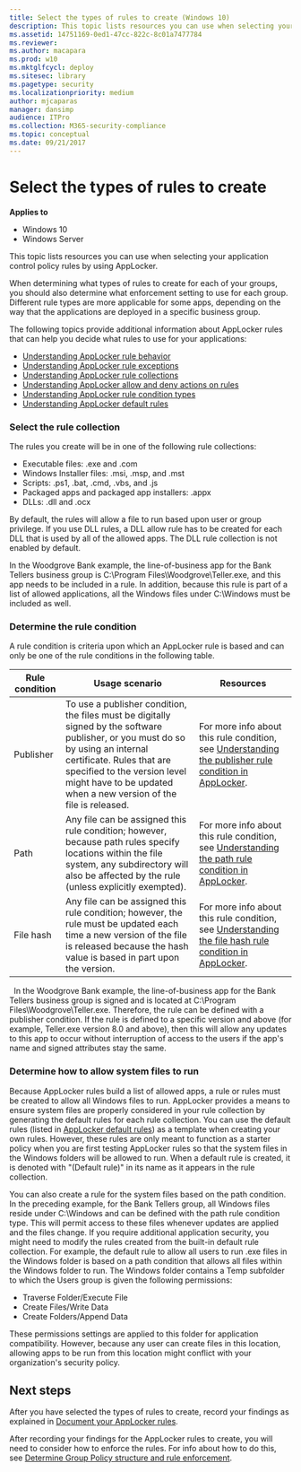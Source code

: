 ```yaml
---
title: Select the types of rules to create (Windows 10)
description: This topic lists resources you can use when selecting your application control policy rules by using AppLocker.
ms.assetid: 14751169-0ed1-47cc-822c-8c01a7477784
ms.reviewer: 
ms.author: macapara
ms.prod: w10
ms.mktglfcycl: deploy
ms.sitesec: library
ms.pagetype: security
ms.localizationpriority: medium
author: mjcaparas
manager: dansimp
audience: ITPro
ms.collection: M365-security-compliance
ms.topic: conceptual
ms.date: 09/21/2017
---
```


# Select the types of rules to create

**Applies to**
 -   Windows 10 
 -   Windows Server

This topic lists resources you can use when selecting your application control policy rules by using AppLocker.

When determining what types of rules to create for each of your groups, you should also determine what enforcement setting to use for each group. Different rule types are more applicable for some apps, depending on the way that the applications are deployed in a specific business group.

The following topics provide additional information about AppLocker rules that can help you decide what rules to use for your applications:

-   [Understanding AppLocker rule behavior](understanding-applocker-rule-behavior.md)
-   [Understanding AppLocker rule exceptions](understanding-applocker-rule-exceptions.md)
-   [Understanding AppLocker rule collections](understanding-applocker-rule-collections.md)
-   [Understanding AppLocker allow and deny actions on rules](understanding-applocker-allow-and-deny-actions-on-rules.md)
-   [Understanding AppLocker rule condition types](understanding-applocker-rule-condition-types.md)
-   [Understanding AppLocker default rules](understanding-applocker-default-rules.md)

### Select the rule collection

The rules you create will be in one of the following rule collections:

-   Executable files: .exe and .com
-   Windows Installer files: .msi, .msp, and .mst
-   Scripts: .ps1, .bat, .cmd, .vbs, and .js
-   Packaged apps and packaged app installers: .appx
-   DLLs: .dll and .ocx

By default, the rules will allow a file to run based upon user or group privilege. If you use DLL rules, a DLL allow rule has to be created for each DLL that is used by all of the allowed apps. The DLL rule collection is not enabled by default.

In the Woodgrove Bank example, the line-of-business app for the Bank Tellers business group is C:\\Program Files\\Woodgrove\\Teller.exe, and this app needs to be included in a rule. In addition, because this rule is part of a list of allowed applications, all the Windows files under C:\\Windows must be included as well.

### Determine the rule condition

A rule condition is criteria upon which an AppLocker rule is based and can only be one of the rule conditions in the following table.

| Rule condition | Usage scenario | Resources |
| - | - | - |
| Publisher | To use a publisher condition, the files must be digitally signed by the software publisher, or you must do so by using an internal certificate. Rules that are specified to the version level might have to be updated when a new version of the file is released.|For more info about this rule condition, see [Understanding the publisher rule condition in AppLocker](understanding-the-publisher-rule-condition-in-applocker.md).
| Path| Any file can be assigned this rule condition; however, because path rules specify locations within the file system, any subdirectory will also be affected by the rule (unless explicitly exempted).| For more info about this rule condition, see [Understanding the path rule condition in AppLocker](understanding-the-path-rule-condition-in-applocker.md). |
| File hash | Any file can be assigned this rule condition; however, the rule must be updated each time a new version of the file is released because the hash value is based in part upon the version.| For more info about this rule condition, see [Understanding the file hash rule condition in AppLocker](understanding-the-file-hash-rule-condition-in-applocker.md). |
 
In the Woodgrove Bank example, the line-of-business app for the Bank Tellers business group is signed and is located at C:\\Program Files\\Woodgrove\\Teller.exe. Therefore, the rule can be defined with a publisher condition. If the rule is defined to a specific version and above (for example, Teller.exe version 8.0 and above), then this will allow any updates to this app to occur without interruption of access to the users if the app's name and signed attributes stay the same.

### Determine how to allow system files to run

Because AppLocker rules build a list of allowed apps, a rule or rules must be created to allow all Windows files to run. AppLocker provides a means to ensure system files are properly considered in your rule collection by generating the default rules for each rule collection. You can use the default rules (listed in [AppLocker default rules](working-with-applocker-rules.md#applocker-default-rules)) as a template when creating your own rules. However, these rules are only meant to function as a starter policy when you are first testing AppLocker rules so that the system files in the Windows folders will be allowed to run. When a default rule is created, it is denoted with "(Default rule)" in its name as it appears in the rule collection.

You can also create a rule for the system files based on the path condition. In the preceding example, for the Bank Tellers group, all Windows files reside under C:\\Windows and can be defined with the path rule condition type. This will permit access to these files whenever updates are applied and the files change. If you require additional application security, you might need to modify the rules created from the built-in default rule collection. For example, the default rule to allow all users to run .exe files in the Windows folder is based on a path condition that allows all files within the Windows folder to run. The Windows folder contains a Temp subfolder to which the Users group is given the following permissions:

-   Traverse Folder/Execute File
-   Create Files/Write Data
-   Create Folders/Append Data

These permissions settings are applied to this folder for application compatibility. However, because any user can create files in this location, allowing apps to be run from this location might conflict with your organization's security policy.

## Next steps

After you have selected the types of rules to create, record your findings as explained in [Document your AppLocker rules](document-your-applocker-rules.md).

After recording your findings for the AppLocker rules to create, you will need to consider how to enforce the rules. For info about how to do this, see [Determine Group Policy structure and rule enforcement](determine-group-policy-structure-and-rule-enforcement.md).
